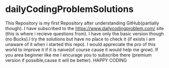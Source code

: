 # dailyCodingProblemSolutions
This Repository is my first Repository after understanding GitHub(partially though).
I have subscribed to the https://www.dailycodingproblem.com/ site (this is where i recieve questions from).
I have only the basic version though (no Bucks).I try the solutions but have no place to check it (if exists i am unaware of it when i started this repo).
I would appreciate the pro of this world to improve it if it is naive(of course cause it would help me grow).
If you area beginner like me I encurage you to subscribe there (premium version if possible,cause it will be better).
HAPPY CODING
